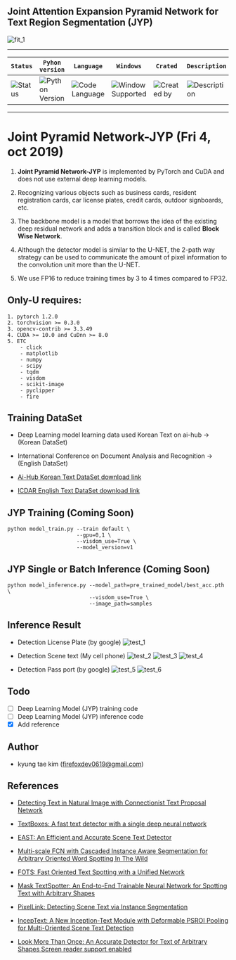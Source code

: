 ## Joint Attention Expansion Pyramid Network for Text Region Segmentation (JYP)

![fit_1](fig/test_6.png)

---

| **`Status`** | **`Pyhon version`** | **`Language`** | **`Windows`** | **`Crated`** | **`Description`** | **`build`** |
|---------------------|------------------|-------------------|---------------|---------------|---------------|---------------|
|![Status](https://img.shields.io/pypi/status/Django.svg) |![Python Version](https://img.shields.io/pypi/pyversions/Django.svg)|![Code Language](https://img.shields.io/badge/python3.6-100%25-red.svg)| ![Window Supported](https://img.shields.io/badge/supported-not-orange.svg) |![Created by](https://img.shields.io/badge/Sunday%2029%2C%20Sep%202019-hela.kim-ff69b4.svg)|![Description](https://img.shields.io/badge/TextDetection-Model-yellowgreen.svg)|![build](https://img.shields.io/circleci/token/YOURTOKEN/project/github/RedSparr0w/node-csgo-parser/master.svg)

---

# **Joint Pyramid Network-JYP (Fri 4, oct 2019)**

1. **Joint Pyramid Network-JYP** is implemented by PyTorch and CuDA and does not use external deep learning models.

2. Recognizing various objects such as business cards, resident registration cards, car license plates, credit cards, outdoor signboards, etc.

3. The backbone model is a model that borrows the idea of the existing deep residual network and adds a transition block and is called **Block Wise Network**.

4. Although the detector model is similar to the U-NET, the 2-path way strategy can be used to communicate the amount of pixel information to the convolution unit more than the U-NET.

5. We use FP16 to reduce training times by 3 to 4 times compared to FP32.


## Only-U requires:
    1. pytorch 1.2.0
    2. torchvision >= 0.3.0
    3. opencv-contrib >= 3.3.49
    4. CUDA >= 10.0 and CuDnn >= 8.0
    5. ETC
        - click
        - matplotlib
        - numpy
        - scipy
        - tqdm
        - visdom
        - scikit-image
        - pyclipper
        - fire
        
## Training DataSet
- Deep Learning model learning data used Korean Text on ai-hub -> (Korean DataSet)

- International Conference on Document Analysis and Recognition -> (English DataSet)

-  [Ai-Hub Korean Text DataSet download link](http://www.aihub.or.kr/content/495)

-  [ICDAR English Text DataSet download link](https://rrc.cvc.uab.es/?ch=15&com=downloads)

## JYP Training (Coming Soon)
```
python model_train.py --train default \
                      --gpu=0,1 \
                      --visdom_use=True \
                      --model_version=v1
```

## JYP Single or Batch Inference (Coming Soon)
```
python model_inference.py --model_path=pre_trained_model/best_acc.pth \
                          --visdom_use=True \
                          --image_path=samples
```

## Inference Result

- Detection License Plate (by google)
 ![test_1](fig/test_1.png)
 
- Detection Scene text (My cell phone)
 ![test_2](fig/test_3.png)
 ![test_3](fig/test_4.png)
 ![test_4](fig/test_5.png)
 
- Detection Pass port (by google)
 ![test_5](fig/test_case_7.png)
 ![test_6](fig/test_case_8.png)
 

## Todo
 - [ ] Deep Learning Model (JYP) training code
 - [ ] Deep Learning Model (JYP) inference code
 - [X] Add reference

## Author
 - kyung tae kim (firefoxdev0619@gmail.com)
 
## References
- [Detecting Text in Natural Image with Connectionist Text Proposal Network](https://arxiv.org/abs/1609.03605)

- [TextBoxes: A fast text detector with a single deep neural network](https://arxiv.org/pdf/1611.06779.pdf)
- [EAST: An Efficient and Accurate Scene Text Detector](https://arxiv.org/abs/1704.03155)
- [Multi-scale FCN with Cascaded Instance Aware Segmentation for Arbitrary Oriented Word Spotting In The Wild](http://openaccess.thecvf.com/content_cvpr_2017/papers/He_Multi-Scale_FCN_With_CVPR_2017_paper.pdf)
- [FOTS: Fast Oriented Text Spotting with a Unified Network](https://arxiv.org/abs/1801.01671)
- [Mask TextSpotter: An End-to-End Trainable Neural Network for Spotting Text with Arbitrary Shapes](https://arxiv.org/abs/1807.02242)
- [PixelLink: Detecting Scene Text via Instance Segmentation](https://arxiv.org/pdf/1801.01315.pdf)
- [IncepText: A New Inception-Text Module with Deformable PSROI Pooling for Multi-Oriented Scene Text Detection](https://arxiv.org/pdf/1805.01167.pdf)
- [Look More Than Once: An Accurate Detector for Text of Arbitrary Shapes Screen reader support enabled](https://arxiv.org/pdf/1904.06535.pdf)